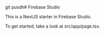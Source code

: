 git pusdh# Firebase Studio

This is a NextJS starter in Firebase Studio.

To get started, take a look at src/app/page.tsx.
